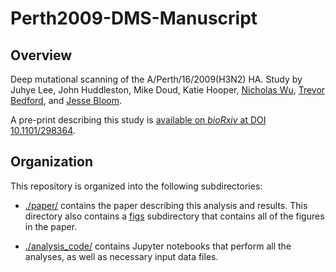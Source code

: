 # Perth2009-DMS-Manuscript

## Overview

Deep mutational scanning of the A/Perth/16/2009(H3N2) HA.
Study by Juhye Lee, John Huddleston, Mike Doud, Katie Hooper, [Nicholas Wu](https://wchnicholas.wordpress.com/), [Trevor Bedford](http://bedford.io/), and [Jesse Bloom](https://research.fhcrc.org/bloom/en.html).

A pre-print describing this study is [available on _bioRxiv_ at DOI 10.1101/298364](https://doi.org/10.1101/298364).

## Organization

This repository is organized into the following subdirectories:

* [./paper/](./paper/) contains the paper describing this analysis and results. This directory also contains a [figs](./paper/figs) subdirectory that contains all of the figures in the paper.

* [./analysis_code/]([./analysis_code/) contains Jupyter notebooks that perform all the analyses, as well as necessary input data files.
